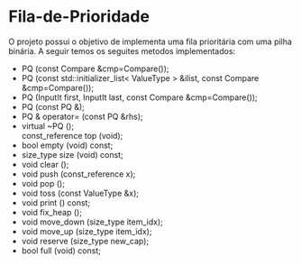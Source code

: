 # Fila-de-Prioridade
O projeto possui o objetivo de implementa uma fila prioritária com uma pilha binária.
A seguir temos os seguites metodos implementados:<br/>
<ul>
<li>PQ (const Compare &cmp=Compare());</li>
<li>PQ (const std::initializer_list< ValueType > &ilist, const Compare &cmp=Compare());</li>
<li>PQ (InputIt first, InputIt last, const Compare &cmp=Compare());</li>
<li>PQ (const PQ &);</li>
<li>PQ & 	operator= (const PQ &rhs);</li>
<li>virtual 	~PQ ();</li>
const_reference 	top (void);</li>
<li>bool 	empty (void) const;</li>
<li>size_type 	size (void) const;</li>
<li>void 	clear ();</li>
<li>void 	push (const_reference x);</li>
<li>void 	pop ();</li>
<li>void 	toss (const ValueType &x);</li>
<li>void 	print () const;</li>
<li>void 	fix_heap ();</li>
<li>void 	move_down (size_type item_idx);</li>
<li>void 	move_up (size_type item_idx);</li>
<li>void 	reserve (size_type new_cap);</li>
<li>bool 	full (void) const;</li>
</ul>
 
